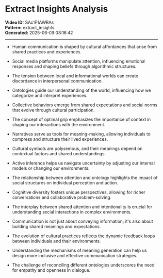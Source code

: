 # Extract Insights Analysis

**Video ID:** SAc1F1AWRAs  
**Pattern:** extract_insights  
**Generated:** 2025-06-09 08:16:42  

---

- Human communication is shaped by cultural affordances that arise from shared practices and experiences.

- Social media platforms manipulate attention, influencing emotional responses and shaping beliefs through algorithmic structures.

- The tension between local and informational worlds can create discordance in interpersonal communication.

- Ontologies guide our understanding of the world, influencing how we categorize and interpret experiences.

- Collective behaviors emerge from shared expectations and social norms that evolve through cultural participation.

- The concept of optimal grip emphasizes the importance of context in shaping our interactions with the environment.

- Narratives serve as tools for meaning-making, allowing individuals to compress and structure their lived experiences.

- Cultural symbols are polysemous, and their meanings depend on contextual factors and shared understandings.

- Active inference helps us navigate uncertainty by adjusting our internal models or changing our environments.

- The relationship between attention and ontology highlights the impact of social structures on individual perception and action.

- Cognitive diversity fosters unique perspectives, allowing for richer conversations and collaborative problem-solving.

- The interplay between shared attention and intentionality is crucial for understanding social interactions in complex environments.

- Communication is not just about conveying information; it's also about building shared meanings and expectations.

- The evolution of cultural practices reflects the dynamic feedback loops between individuals and their environments.

- Understanding the mechanisms of meaning generation can help us design more inclusive and effective communication strategies.

- The challenge of reconciling different ontologies underscores the need for empathy and openness in dialogue.